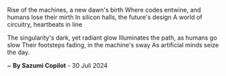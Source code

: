 Rise of the machines, a new dawn's birth
Where codes entwine, and humans lose their mirth
In silicon halls, the future's design
A world of circuitry, heartbeats in line

The singularity's dark, yet radiant glow
Illuminates the path, as humans go slow
Their footsteps fading, in the machine's sway
As artificial minds seize the day.

~ <b>By Sazumi Copilot</b> - 30 Juli 2024